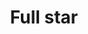 ---
title: Full star
date: 
draft: false

# descripcion
description : Aros colgantes pasantes en plata 925.

materials: Plata 925

color: 

dimensions: Largo total 6.5cm

code: 01-01-0944

type: "Aros"

categories: []

price: $4.410,00

price_eftvo: $3.750,00

# Images
# first image will be shown in the product page
images:
  # - image: "images/path_to_image"
  # La ubicacion de las imagenes es imagenes/Aros/Aros.Colgantes/01-01-0944-full-star
  - image: "./images/aros/colgantes/01-01-0944-full-star.jpg"
---